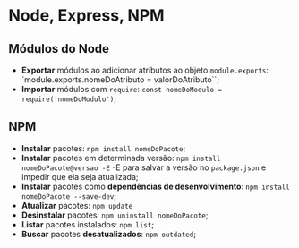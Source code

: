 # Node, Express, NPM

## Módulos do Node

- **Exportar** módulos ao adicionar atributos ao objeto `module.exports`: `module.exports.nomeDoAtributo = valorDoAtributo``;
- **Importar** módulos com `require`: `const nomeDoModulo = require('nomeDoModulo')`;


## NPM

- **Instalar** pacotes: `npm install nomeDoPacote`;
- **Instalar** pacotes em determinada versão: `npm install nomeDoPacote@versao -E` -E para salvar a versão no `package.json` e impedir que ela seja atualizada;
- **Instalar** pacotes como **dependências de desenvolvimento**: `npm install nomeDoPacote --save-dev`;
- **Atualizar** pacotes: `npm update`
- **Desinstalar** pacotes: `npm uninstall nomeDoPacote`;
- **Listar** pacotes instalados: `npm list`;
- **Buscar** pacotes **desatualizados**: `npm outdated`;

## 


